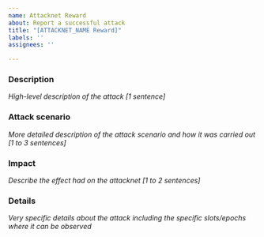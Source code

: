 ```yaml
---
name: Attacknet Reward
about: Report a successful attack
title: "[ATTACKNET_NAME Reward]"
labels: ''
assignees: ''

---
```


### Description
 _High-level description of the attack [1 sentence]_

### Attack scenario
_More detailed description of the attack scenario and how it was carried out [1 to 3 sentences]_

### Impact
_Describe the effect had on the attacknet [1 to 2 sentences]_

### Details
_Very specific details about the attack including the specific slots/epochs where it can be observed_
